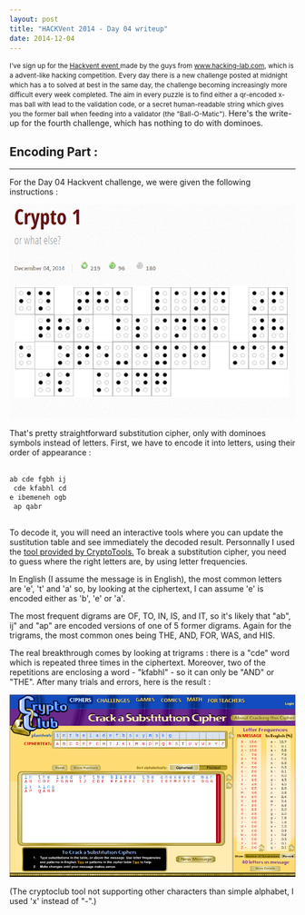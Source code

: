 ```yaml
---
layout: post
title: "HACKVent 2014 - Day 04 writeup"
date: 2014-12-04
---
```

<small>
I've sign up for the <a href = "hackvent.hacking-lab.com"> Hackvent event </a> made by the guys from <a href = "www.hacking-lab.com"> www.hacking-lab.com</a>, which is a advent-like hacking competition. Every day there is a new challenge posted at midnight which has a to solved at best in the same day, the challenge becoming increasingly more difficult every week completed. The aim in every puzzle is to find either a qr-encoded x-mas ball with lead to the validation code, or a secret human-readable string which gives you the former ball when feeding into a validator (the "Ball-O-Matic"). 
</small>
Here's the write-up for the fourth challenge, which has nothing to do with dominoes.

<!--more-->

## Encoding Part :

- - - - - - -


For the Day 04 Hackvent challenge, we were given the following instructions :

![Riddle from hackvent.hacking-lab.com for Day 04](/assets/hackvent/04/riddle.png)

That's pretty straightforward substitution cipher, only with dominoes symbols instead of letters. First, we have to encode it into letters, using their order of appearance : 

<pre>
	<code>
ab cde fgbh ij
 cde kfabhl cd
e ibemeneh ogb
 ap qabr
	</code>
</pre>

To decode it, you will need an interactive tools where you can update the sustitution table and see immediately the decoded result. Personnally I used the <a href="www.cryptoclub.org/tools/cracksub_topframe.php"> tool provided by CryptoTools.</a> To break a substitution cipher, you need to guess where the right letters are, by using letter frequencies.

In English (I assume the message is in English), the most common letters are 'e', 't' and 'a' so, by looking at the ciphertext, I can assume 'e' is encoded either as 'b', 'e' or 'a'.

The most frequent digrams are OF, TO, IN, IS, and IT, so it's likely that "ab", ij" and "ap" are encoded versions of one of 5 former digrams. Again for the trigrams, the most common ones being THE, AND, FOR, WAS, and HIS.

The real breakthrough comes by looking at trigrams : there is a "cde" word which is repeated three times in the ciphertext. Moreover, two of the repetitions are enclosing a word - "kfabhl" - so it can only be "AND" or "THE". After many trials and errors, here is the result :

![Result of the substitution](/assets/hackvent/04/substitution.png)

(The cryptoclub tool not supporting other characters than simple alphabet, I used 'x' instead of "-".)